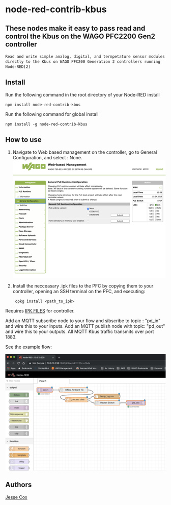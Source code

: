 # node-red-contrib-kbus

## These nodes make it easy to pass read and control the Kbus on the WAGO PFC2200 Gen2 controller

    Read and write simple analog, digital, and termpetature sensor modules directly to the Kbus on WAGO PFC200 Generation 2 controllers running Node-RED[2]

## Install

Run the following command in the root directory of your Node-RED install

    npm install node-red-contrib-kbus

Run the following command for global install

    npm install -g node-red-contrib-kbus

## How to use

1. Navigate to Web based management on the controller, go to General Configuration, and select : None.
![General Configutation Example](images/gc_example.png)

2. Install the necceasary .ipk files to the PFC by copying them to your controller, opening an SSH terminal on the PFC, and executing:

	    opkg install <path_to_ipk>

Requires [IPK FILES][2] for controller.

Add an MQTT subscribe node to your flow and sibscribe to topic : "pd_in" and wire this to your inputs.  Add an MQTT publish node with topic: "pd_out" and wire this to your outputs.  All MQTT Kbus traffic transmits over port 1883.

See the example flow:

![Flow Example](images/flow_example.png)

## Authors

[Jesse Cox][3]

[1]:https://nodered.org
[2]:https://github.com/jessejamescox/node-red-contrib-kbus/tree/master/ipk
[3]:https://www.youtube.com/channel/UCXEwdiyGgzVDJD48f7rWOAw
